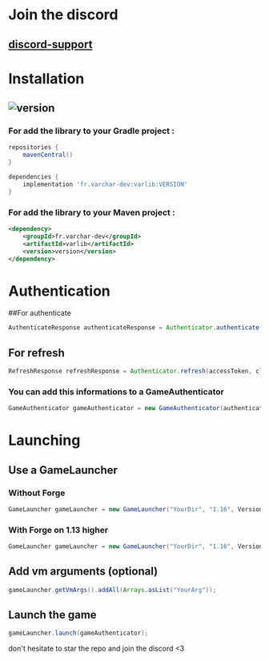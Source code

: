 # Join the discord

[discord-support]: https://discord.gg/CjfZQye3GV
## [discord-support]

# Installation

[version]: https://img.shields.io/maven-central/v/fr.varchar-dev/varlib.svg?label=Version
## ![version]

### For add the library to your Gradle project :

```groovy
repositories {
    mavenCentral()
}
```

```groovy
dependencies {
    implementation 'fr.varchar-dev:varlib:VERSION'
}
```

### For add the library to your Maven project :

```xml
<dependency>
    <groupId>fr.varchar-dev</groupId>
    <artifactId>varlib</artifactId>
    <version>version</version>
</dependency>
```

# Authentication

##For authenticate

```java
AuthenticateResponse authenticateResponse = Authenticator.authenticate(username, password);
```

## For refresh 

```java
RefreshResponse refreshResponse = Authenticator.refresh(accessToken, clientToken);
```

### You can add this informations to a GameAuthenticator

```java
GameAuthenticator gameAuthenticator = new GameAuthenticator(authenticateResponse.getSelectedProfile().getName(), authenticateResponse.getAccessToken(), authenticateResponse.getSelectedProfile().getId());
```

# Launching

## Use a GameLauncher

### Without Forge

```java
GameLauncher gameLauncher = new GameLauncher("YourDir", "1.16", VersionType.VERSION_1_13_HIGHER, Type.VANILLA, FolderType.FLOW_UPDATER);
```

### With Forge on 1.13 higher

```java
GameLauncher gameLauncher = new GameLauncher("YourDir", "1.16", VersionType.VERSION_1_13_HIGHER, Type.FORGE, FolderType.FLOW_UPDATER, "34.1.23", "1.16.3", "20200911.084530");
```

## Add vm arguments (optional)

```java
gameLauncher.getVmArgs().addAll(Arrays.asList("YourArg"));
```

## Launch the game

```java
gameLauncher.launch(gameAuthenticator);
```

don't hesitate to star the repo and join the discord <3